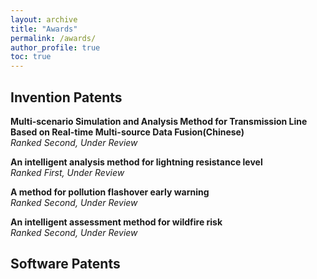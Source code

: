 ```yaml
---
layout: archive
title: "Awards"
permalink: /awards/
author_profile: true
toc: true
---
```

## Invention Patents
**Multi-scenario Simulation and Analysis Method for Transmission Line Based on Real-time Multi-source Data Fusion(Chinese)**
<br/>
*Ranked Second, Under Review*


**An intelligent analysis method for lightning resistance level**
<br/>
*Ranked First, Under Review*


**A method for pollution flashover early warning**
<br/>
*Ranked Second, Under Review*

**An intelligent assessment method for wildfire risk**
<br/>
*Ranked Second, Under Review*

## Software Patents
